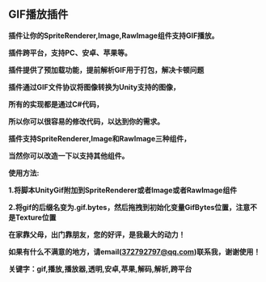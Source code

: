 ## **GIF播放插件**

**插件让你的SpriteRenderer,Image,RawImage组件支持GIF播放。**

**插件跨平台，支持PC、安卓、苹果等。**

**插件提供了预加载功能，提前解析GIF用于打包，解决卡顿问题**



**插件通过GIF文件协议将图像转换为Unity支持的图像，**

**所有的实现都是通过C#代码，**

**所以你可以很容易的修改代码，以达到你的需求。**



**插件支持SpriteRenderer,Image和RawImage三种组件，**

**当然你可以改造一下以支持其他组件。**



**使用方法:**

**1.将脚本UnityGif附加到SpriteRenderer或者Image或者RawImage组件**

**2.将gif的后缀名变为.gif.bytes，然后拖拽到初始化变量GifBytes位置，注意不是Texture位置**



**在家靠父母，出门靠朋友，您的好评，是我最大的动力！**

**如果有什么不满意的地方，请email(372792797@qq.com)联系我，谢谢使用！**



**关键字：gif,播放,播放器,透明,安卓,苹果,解码,解析,跨平台**